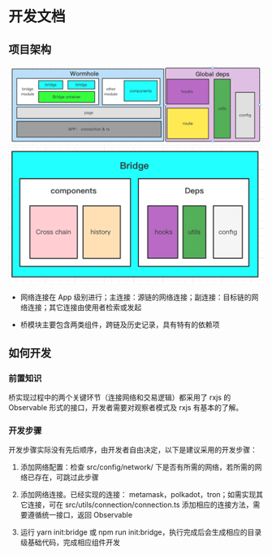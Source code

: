 # 开发文档

## 项目架构

![wormhole](./screenshot/wormhole.png)
![bridge](./screenshot/bridge.png)

- 网络连接在 App 级别进行；主连接：源链的网络连接；副连接：目标链的网络连接；其它连接由使用者检索或发起

- 桥模块主要包含两类组件，跨链及历史记录，具有特有的依赖项

## 如何开发

### 前置知识

桥实现过程中的两个关键环节（连接网络和交易逻辑）都采用了 rxjs 的 Observable 形式的接口，开发者需要对观察者模式及 rxjs 有基本的了解。

### 开发步骤

开发步骤实际没有先后顺序，由开发者自由决定，以下是建议采用的开发步骤：

1. 添加网络配置：检查 src/config/network/ 下是否有所需的网络，若所需的网络已存在，可跳过此步骤

1. 添加网络连接。已经实现的连接： metamask，polkadot，tron；如需实现其它连接，可在 src/utils/connection/connection.ts 添加相应的连接方法，需要遵循统一接口，返回 Observable<Connection>

1. 运行 yarn init:bridge 或 npm run init:bridge，执行完成后会生成相应的目录级基础代码，完成相应组件开发
